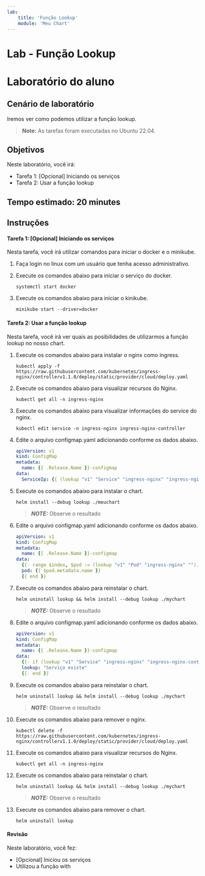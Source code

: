 ```yaml
---
lab:
    title: 'Função Lookup'
    module: 'Meu Chart'
---
```


# Lab - Função Lookup

# Laboratório do aluno

## Cenário de laboratório

Iremos ver como podemos utilizar a função lookup.

>**Note:** As tarefas foram executadas no Ubuntu 22.04.

## Objetivos

Neste laboratório, você irá:

+ Tarefa 1: [Opcional] Iniciando os serviços
+ Tarefa 2: Usar a função lookup

## Tempo estimado: 20 minutes

## Instruções

#### Tarefa 1: [Opcional] Iniciando os serviços

Nesta tarefa, você irá utilizar comandos para iniciar o docker e o minikube.

1. Faça login no linux com um usuário que tenha acesso administrativo.

1. Execute os comandos abaixo para iniciar o serviço do docker.

    ```shell
    systemctl start docker
    ```

1. Execute os comandos abaixo para iniciar o kinikube.

    ```shell
    minikube start --driver=docker
    ```

#### Tarefa 2: Usar a função lookup

Nesta tarefa, você irá ver quais as posibilidades de utilizarmos a função lookup no nosso chart.

1. Execute os comandos abaixo para instalar o nginx como ingress.

    ```shell
    kubectl apply -f https://raw.githubusercontent.com/kubernetes/ingress-nginx/controllerv1.1.0/deploy/static/provider/cloud/deploy.yaml
    ```

1. Execute os comandos abaixo para visualizar recursos do Nginx.

    ```shell
    kubectl get all -n ingress-nginx
    ```

1. Execute os comandos abaixo para visualizar informações do service do nginx.

    ```shell
    kubectl edit service -n ingress-nginx ingress-nginx-controller
    ```

1. Edite o arquivo configmap.yaml adicionando conforme os dados abaixo.

    ```yaml
    apiVersion: v1
    kind: ConfigMap
    metadata:
      name: {{ .Release.Name }}-configmap
    data:
      ServiceIp: {{ (lookup "v1" "Service" "ingress-nginx" "ingress-nginx-controller").spec.clusterIP }}
    ```

1. Execute os comandos abaixo para instalar o chart.

    ```shell
    helm install --debug lookup ./meuchart
    ```
    > **_NOTE:_**  Observe o resultado

1. Edite o arquivo configmap.yaml adicionando conforme os dados abaixo.

    ```yaml
    apiVersion: v1
    kind: ConfigMap
    metadata:
      name: {{ .Release.Name }}-configmap
    data:
      {{- range $index, $pod := (lookup "v1" "Pod" "ingress-nginx" "").items }}
      pod: {{ $pod.metadata.name }}
      {{ end }}
    ```

1. Execute os comandos abaixo para reinstalar o chart.

    ```shell
    helm uninstall lookup && helm install --debug lookup ./mychart
    ```
    > **_NOTE:_**  Observe o resultado

1. Edite o arquivo configmap.yaml adicionando conforme os dados abaixo.

    ```yaml
    apiVersion: v1
    kind: ConfigMap
    metadata:
      name: {{ .Release.Name }}-configmap
    data:
      {{- if (lookup "v1" "Service" "ingress-nginx" "ingress-nginx-controller")}}
      lookup: "Serviço existe"
      {{- end }}
    ```

1. Execute os comandos abaixo para reinstalar o chart.

    ```shell
    helm uninstall lookup && helm install --debug lookup ./mychart
    ```
    > **_NOTE:_**  Observe o resultado

1. Execute os comandos abaixo para remover o nginx.

    ```shell
    kubectl delete -f https://raw.githubusercontent.com/kubernetes/ingress-nginx/controllerv1.1.0/deploy/static/provider/cloud/deploy.yaml
    ```

1. Execute os comandos abaixo para visualizar recursos do Nginx.

    ```shell
    kubectl get all -n ingress-nginx
    ```

1. Execute os comandos abaixo para reinstalar o chart.

    ```shell
    helm uninstall lookup && helm install --debug lookup ./mychart
    ```
    > **_NOTE:_**  Observe o resultado

1. Execute os comandos abaixo para remover o chart.

    ```shell
    helm uninstall lookup
    ```

#### Revisão

Neste laboratório, você fez:

- [Opcional] Iniciou os serviços
- Utilizou a função with
